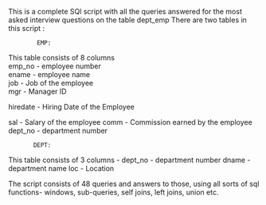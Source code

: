 This is a complete SQl script with all the queries answered for the most asked interview questions on the table dept_emp
There are two tables in this script :

            EMP:                                          
This table consists of 8 columns              
emp_no - employee number                     
ename  - employee name                       
job - Job of the employee                    
mgr - Manager ID

hiredate - Hiring Date of the Employee

sal - Salary of the employee
comm - Commission earned by the employee
dept_no -  department number     

           DEPT:
This table consists of 3 columns - 
dept_no - department number
dname - department name 
loc - Location 

The script consists of 48 queries and answers to those, using all sorts of sql functions- windows, sub-queries, self joins, left joins, union etc.
